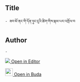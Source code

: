 ## Title
	- ཟབ་མོ་ནང་གི་དོན་ཉུང་ངུའི་ཚིག་གིས་རྣམ་པར་འགྲོལ་བ

## Author
	- 



[<img src="https://img.icons8.com/color/25/000000/edit-property.png"> Open in Editor](http://editor.openpecha.org/P003318)

[<img width="25" src="https://library.bdrc.io/icons/BUDA-small.svg"> Open in Buda](https://library.bdrc.io/show/bdr:IE0OPP003318)
